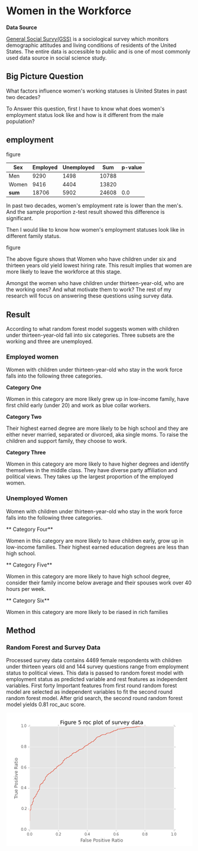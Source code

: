#  Women in the Workforce

**Data Source**

[General Social Survy(GSS)](https://gssdataexplorer.norc.org/) is a sociological survey which monitors demographic attitudes and living conditions of residents of the United States. The entire data is accessible to public and is one of most commonly used data source in social science study.

## Big Picture Question
What factors influence women's working statuses is Uinited States in past two decades?

To Answer this question, first I have to know what does women's employment status look like and how is it different from the male population?

## employment

figure

| Sex   | Employed | Unemployed |  Sum  | p-value |
| ----- | ------   | -----      | ----- | ------  |
| Men   | 9290     | 1498       | 10788 |         |
| Women  | 9416    | 4404       | 13820 |         |
| **sum**  | 18706 | 5902       | 24608 | 0.0     |

In past two decades, women's employment rate is lower than the men's. And the sample proportion z-test result showed this difference is significant.

Then I would like to know how women's employment statuses look like in different family status.

figure

The above figure shows that Women who have children under six and thirteen years old yield lowest hiring rate. This result implies that women are more likely to leave the workforce at this stage.

Amongst the women who have children under thirteen-year-old, who are the working ones? And what motivate them to work? The rest of my research will focus on answering these questions using survey data.

## Result

According to what random forest model suggests women with children under thirteen-year-old fall into six categories. Three subsets are the working and three are unemployed.

### Employed women

Women with children under thirteen-year-old who stay in the work force falls into the following three categories.

**Category One**

Women in this category are more likely grew up in low-income family, have first child early (under 20) and work as blue collar workers.

**Category Two**

Their highest earned degree are more likely to be high school and they are either never married, separated or divorced, aka single moms. To raise the children and support family, they choose to work.

**Category Three**

Women in this category are more likely to have higher degrees and identify themselves in the middle class. They have diverse party affiliation and political views. They takes up the largest proportion of the employed women.

### Unemployed Women

Women with children under thirteen-year-old who stay in the work force falls into the following three categories.

** Category Four**

Women in this category are more likely to have children early, grow up in low-income families. Their highest earned education degrees are less than high school.

** Category Five** 

Women in this category are more likely to have high school degree, consider their family income below average and their spouses work over 40 hours per week.

** Category Six**

Women in this category are more likely to be riased in rich families 

## Method

### Random Forest and Survey Data

Processed survey data contains 4469 female respondents with children under thirteen years old and 144 survey questions range from employment status to political views. This data is passed to random forest model with employment status as predicted variable and rest features as independent variables. First forty Important features from first round random forest model are selected as independent variables to fit the second round random forest model. After grid search, the second round random forest model yields 0.81 roc_auc score.

![figure5](imgs/figure5.png)

